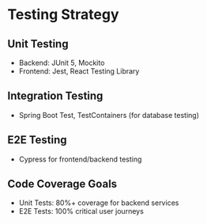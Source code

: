 # Testing Strategy

## Unit Testing
- Backend: JUnit 5, Mockito
- Frontend: Jest, React Testing Library

## Integration Testing
- Spring Boot Test, TestContainers (for database testing)

## E2E Testing
- Cypress for frontend/backend testing

## Code Coverage Goals
- Unit Tests: 80%+ coverage for backend services
- E2E Tests: 100% critical user journeys
